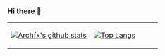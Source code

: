 ### Hi there 👋

<!--
**Archfx/archfx** is a ✨ _special_ ✨ repository because its `README.md` (this file) appears on your GitHub profile.

Here are some ideas to get you started:

- 🔭 I’m currently working on ...
- 🌱 I’m currently learning ...
- 👯 I’m looking to collaborate on ...
- 🤔 I’m looking for help with ...
- 💬 Ask me about ...
- 📫 How to reach me: ...
- 😄 Pronouns: ...
- ⚡ Fun fact: ...
-->


<table><tr><td align="center" width="55%">
  
[![Archfx's github stats](https://github-readme-stats.vercel.app/api?username=Archfx&count_private=true&show_icons=true&theme=vue)](https://github.com/Archfx/github-readme-stats)

</td><td align="top" width="55%">

[![Top Langs](https://github-readme-stats.vercel.app/api/top-langs/?username=Archfx&layout=compact&theme=vue)](https://github.com/Archfx/github-readme-stats)

</td></tr></table>

<div style="margin:0 auto; height:auto;">



</div>
